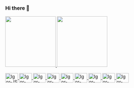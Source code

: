 ### Hi there 👋

<div>
  <a href="https://github.com/igorx8%22%3E">
  <img height="160em" src="https://github-readme-stats.vercel.app/api?username=lukeiayf&show_icons=true&theme=synthwave&include_all_commits=true&count_private=true%22/%3E"/>
  <img height="160em" src="https://github-readme-stats.vercel.app/api/top-langs/?username=lukeiayf&layout=compact&langs_count=7&theme=synthwave%22/%3E"/>
</div>

 <div style="display: inline_block"><br>
  <img align="center" alt="Igor-JS" height="30" width="40" src="https://raw.githubusercontent.com/devicons/devicon/master/icons/javascript/javascript-plain.svg%22%3E"/>
  <img align="center" alt="Igor-HTML" height="30" width="40" src="https://raw.githubusercontent.com/devicons/devicon/master/icons/html5/html5-original.svg%22%3E"/>
  <img align="center" alt="Igor-CSS" height="30" width="40" src="https://raw.githubusercontent.com/devicons/devicon/master/icons/css3/css3-original.svg%22%3E"/>
  <img align="center" alt="Igor-Vue" height="30" width="40" src="https://raw.githubusercontent.com/devicons/devicon/master/icons/vuejs/vuejs-original.svg%22%3E"/>
  <img align="center" alt="Igor-Wordpress" height="30" width="40" src="https://raw.githubusercontent.com/devicons/devicon/2ae2a900d2f041da66e950e4d48052658d850630/icons/wordpress/wordpress-plain.svg%22%3E"/>
  <img align="center" alt="Igor-NodeJS" height="30" width="40" src="https://raw.githubusercontent.com/devicons/devicon/2ae2a900d2f041da66e950e4d48052658d850630/icons/nodejs/nodejs-plain.svg%22%3E"/>
  <img align="center" alt="Igor-TS" height="30" width="40" src="https://raw.githubusercontent.com/devicons/devicon/master/icons/typescript/typescript-original.svg%22%3E"/>
  <img align="center" alt="Igor-Mysql" height="30" width="40" src="https://raw.githubusercontent.com/devicons/devicon/master/icons/mysql/mysql-original.svg%22%3E"/>
  <img align="center" alt="Igor-PHP" height="30" width="40" src="https://raw.githubusercontent.com/devicons/devicon/master/icons/php/php-plain.svg%22%3E"/>
</div>
